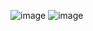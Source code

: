 ![image](https://user-images.githubusercontent.com/97594452/194017838-ad365525-7d8b-4c68-ba85-fee2256fce6d.png)
![image](https://user-images.githubusercontent.com/97594452/194018144-1a84fd7f-89f8-48bd-8a6b-e48caf6b2a6d.png)
